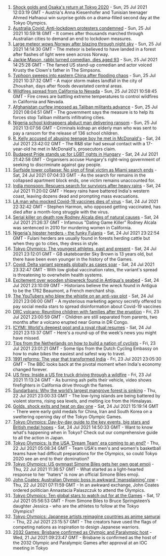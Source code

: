 1. [Shock golds and Osaka's return at Tokyo 2020](https://www.bbc.co.uk/sport/olympics/57961046) - Sun, 25 Jul 2021 12:03:19 GMT - Austria's Anna Kiesenhofer and Tunisian teenager Ahmed Hafnaoui win surprise golds on a drama-filled second day at the Tokyo Olympics.
2. [Australia Covid: Anti-lockdown protesters condemned](https://www.bbc.co.uk/news/world-australia-57960044) - Sun, 25 Jul 2021 10:59:18 GMT - It comes after thousands marched through Australian cities to demand an end to lockdown measures.
3. [Large meteor wows Norway after blazing through night sky](https://www.bbc.co.uk/news/world-europe-57962384) - Sun, 25 Jul 2021 14:14:30 GMT - The meteor is believed to have landed in a forest after flashes of light were seen across Norway.
4. [Jackie Mason, rabbi turned comedian, dies aged 93](https://www.bbc.co.uk/news/world-us-canada-57960048) - Sun, 25 Jul 2021 14:25:28 GMT - The famed US stand-up comedian and actor voiced Krusty the Clown's father in The Simpsons.
5. [Typhoon sweeps into eastern China after flooding chaos](https://www.bbc.co.uk/news/world-asia-china-57955138) - Sun, 25 Jul 2021 10:37:32 GMT - A major storm makes landfall in the city of Zhoushan, days after floods devastated central areas.
6. [Wildfires spread from California to Nevada](https://www.bbc.co.uk/news/world-us-canada-57961767) - Sun, 25 Jul 2021 10:58:45 GMT - Fire crews are battling extreme temperatures to control wildfires in California and Nevada.
7. [Afghanistan curfew imposed as Taliban militants advance](https://www.bbc.co.uk/news/world-asia-57933364) - Sun, 25 Jul 2021 08:04:51 GMT - The government says the measure is to help its forces stop Taliban militants infiltrating cities.
8. [Nigeria school kidnappers abduct man delivering ransom](https://www.bbc.co.uk/news/world-africa-57960544) - Sun, 25 Jul 2021 13:07:56 GMT - Criminals kidnap an elderly man who was sent to pay a ransom for the release of 136 school children.
9. [R. Kelly accused of abusing teenage boy he met in McDonald's](https://www.bbc.co.uk/news/world-us-canada-57958367) - Sat, 24 Jul 2021 23:42:02 GMT - The R&B star had sexual contact with a 17-year-old he met in McDonald's, prosecutors claim.
10. [Budapest Pride stands up for LGBT rights in Hungary](https://www.bbc.co.uk/news/world-europe-57957348) - Sat, 24 Jul 2021 21:42:58 GMT - Organisers accuse Hungary's right-wing government of seeking to discriminate against gay people.
11. [Surfside tower collapse: No sign of final victim as Miami search ends](https://www.bbc.co.uk/news/world-us-canada-57951422) - Sat, 24 Jul 2021 07:04:33 GMT - As the search for remains in the collapsed apartment block ends, one victim remains unaccounted for.
12. [India monsoon: Rescuers search for survivors after heavy rains](https://www.bbc.co.uk/news/world-asia-india-57952521) - Sat, 24 Jul 2021 11:20:02 GMT - Heavy rains have battered India's western coast, leaving dozens dead and prompting mass evacuations.
13. [LA man who mocked Covid-19 vaccines dies of virus](https://www.bbc.co.uk/news/world-us-canada-57958358) - Sat, 24 Jul 2021 22:32:42 GMT - Stephen Harmon, who opposed getting vaccinated, has died after a month-long struggle with the virus.
14. [Serial killer on death row Rodney Alcala dies of natural causes](https://www.bbc.co.uk/news/world-us-canada-57955961) - Sat, 24 Jul 2021 21:26:37 GMT - Infamous "Dating Game Killer" Rodney Alcala was sentenced in 2010 for murdering women in California.
15. [Nigeria's hipster herders - the funky Fulanis](https://www.bbc.co.uk/news/world-africa-57929704) - Sat, 24 Jul 2021 23:22:54 GMT - Fulani herders are usually found in forests herding cattle but when they go to cities, they dress in style.
16. [Tokyo Olympics: The youngest athletes, past and present](https://www.bbc.co.uk/news/world-57945947) - Sat, 24 Jul 2021 23:12:01 GMT - GB skateboarder Sky Brown is 13 years old, but there have been even younger in the history of the Games.
17. [Covid: Delta variant spreads globally as cases soar](https://www.bbc.co.uk/news/world-57907681) - Sat, 24 Jul 2021 23:32:47 GMT - With low global vaccination rates, the variant's spread is threatening to overwhelm health systems.
18. [Excitement over wooden shipwreck found in Antigua's seabed](https://www.bbc.co.uk/news/world-latin-america-57878969) - Sat, 24 Jul 2021 23:10:09 GMT - Historians believe the wreck found in Antigua to be the 1762 Beaumont, a French merchant ship.
19. [The YouTubers who blew the whistle on an anti-vax plot](https://www.bbc.co.uk/news/blogs-trending-57928647) - Sat, 24 Jul 2021 23:06:00 GMT - A mysterious marketing agency secretly offered to pay social media stars to spread disinformation about Covid-19 vaccines
20. [DRC volcano: Reuniting children with families after the eruption](https://www.bbc.co.uk/news/world-africa-57947193) - Fri, 23 Jul 2021 23:00:59 GMT - Children are still separated from parents, two months after a volcano erupted near Goma in DR Congo.
21. [ICYMI: World's deepest pool and a royal ritual resumes](https://www.bbc.co.uk/news/world-57950189) - Sat, 24 Jul 2021 23:13:37 GMT - Here's a round-up of the week's news you might have missed.
22. [Tips from the Netherlands on how to build a nation of cyclists](https://www.bbc.co.uk/news/world-europe-57944428) - Fri, 23 Jul 2021 23:01:21 GMT - Some tips from the Dutch Cycling Embassy on how to make bikes the easiest and safest way to travel.
23. [1991 reforms: The year that transformed India](https://www.bbc.co.uk/news/world-asia-india-57939341) - Fri, 23 Jul 2021 23:05:30 GMT - The BBC looks back at the pivotal moment when India's economy changed forever.
24. [US fires: Inside a US fire truck driving through a wildfire](https://www.bbc.co.uk/news/world-us-canada-57943338) - Fri, 23 Jul 2021 11:13:24 GMT - As burning ash pelts their vehicle, video shows firefighters in California drive through the flames.
25. [Sundarbans: Why the world’s largest mangrove forest is sinking](https://www.bbc.co.uk/news/world-asia-india-57929463) - Thu, 22 Jul 2021 23:00:33 GMT - The low-lying islands are being battered by violent storms, rising sea levels, and melting ice from the Himalayas.
26. [Golds, shock exits and heat on day one](https://www.bbc.co.uk/sport/olympics/57952239) - Sat, 24 Jul 2021 15:19:14 GMT - There were early gold medals for China, Iran and South Korea on a sweltering opening day of the Tokyo Olympic Games.
27. [Tokyo Olympics: Day-by-day guide to the key events, big stars and British medal hopes](https://www.bbc.co.uk/sport/olympics/57778808) - Sat, 24 Jul 2021 14:50:33 GMT - Want to know what's happening when in Tokyo? Check out our comprehensive guide to all the action in Japan.
28. [Tokyo Olympics: Is the USA 'Dream Team' era coming to an end?](https://www.bbc.co.uk/sport/olympics/57895457) - Thu, 22 Jul 2021 05:08:34 GMT - Team USA's men's and women's basketball teams have had difficult preparations for the Olympics, so could Tokyo 2020 see an end to their domination?
29. [Tokyo Olympics: US gymnast Simone Biles gets her own goat emoji](https://www.bbc.co.uk/sport/olympics/57927175) - Thu, 22 Jul 2021 11:36:57 GMT - What started as a light-hearted response to her "haters" is now an official Simone Biles emoji.
30. [John Coates: Australian Olympic boss in awkward 'mansplaining' row](https://www.bbc.co.uk/news/world-australia-57924986) - Thu, 22 Jul 2021 07:11:59 GMT - In an awkward exchange, John Coates ordered politician Annastacia Palaszczuk to attend the Olympics.
31. [Tokyo Olympics: Ten global stars to watch out for at the Games](https://www.bbc.co.uk/sport/olympics/57836107) - Sat, 17 Jul 2021 05:56:53 GMT - From Simone Biles to Bruce Springsteen’s daughter Jessica - who are the athletes to follow at the Tokyo Olympics?
32. [Tokyo Olympics: Japanese artists reimagine countries as anime samurai](https://www.bbc.co.uk/news/world-asia-57911348) - Thu, 22 Jul 2021 23:15:57 GMT - The creators have used the flags of competing nations as inspiration to design Japanese warriors.
33. [2032 Games: Brisbane confirmed as Olympic and Paralympic host](https://www.bbc.co.uk/sport/olympics/57912026) - Wed, 21 Jul 2021 09:23:47 GMT - Brisbane is confirmed as the host of the 2032 Olympic and Paralympic Games after approval at an IOC meeting in Tokyo
